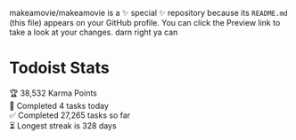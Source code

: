 makeamovie/makeamovie is a ✨ special ✨ repository because its `README.md` (this file) appears on your GitHub profile.
You can click the Preview link to take a look at your changes. darn right ya can

# Todoist Stats

<!-- TODO-IST:START -->
🏆  38,532 Karma Points           
🌸  Completed 4 tasks today           
✅  Completed 27,265 tasks so far           
⏳  Longest streak is 328 days
<!-- TODO-IST:END -->